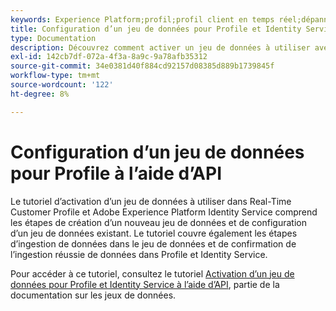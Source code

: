 ```yaml
---
keywords: Experience Platform;profil;profil client en temps réel;dépannage;API;activer un jeu de données
title: Configuration d’un jeu de données pour Profile et Identity Service à l’aide des API
type: Documentation
description: Découvrez comment activer un jeu de données à utiliser avec Real-time Customer Profile et Identity Service à l’aide des API Adobe Experience Platform.
exl-id: 142cb7df-072a-4f3a-8a9c-9a78afb35312
source-git-commit: 34e0381d40f884cd92157d08385d889b1739845f
workflow-type: tm+mt
source-wordcount: '122'
ht-degree: 8%

---
```


# Configuration d’un jeu de données pour Profile à l’aide d’API

Le tutoriel d’activation d’un jeu de données à utiliser dans Real-Time Customer Profile et Adobe Experience Platform Identity Service comprend les étapes de création d’un nouveau jeu de données et de configuration d’un jeu de données existant. Le tutoriel couvre également les étapes d’ingestion de données dans le jeu de données et de confirmation de l’ingestion réussie de données dans Profile et Identity Service.

Pour accéder à ce tutoriel, consultez le tutoriel [Activation d’un jeu de données pour Profile et Identity Service à l’aide d’API](../../catalog/datasets/enable-for-profile.md), partie de la documentation sur les jeux de données.
